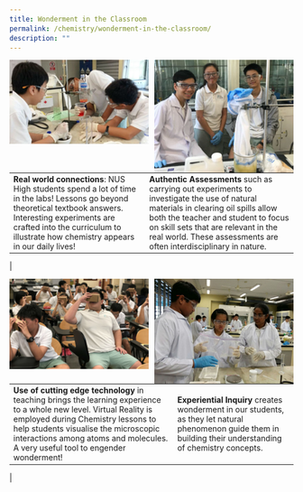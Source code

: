 ```yaml
---
title: Wonderment in the Classroom
permalink: /chemistry/wonderment-in-the-classroom/
description: ""
---
```

<img src="/images/chemistry1.jpg" style="width:49%" align=left>
<img src="/images/chemistry2.jpg" style="width:49%" align=right>

<br clear="left">

|  |  |
|---|---|
| **Real world connections**: NUS High students spend a lot of time in the labs! Lessons go beyond theoretical textbook answers. Interesting experiments are crafted into the curriculum to illustrate how chemistry appears in our daily lives! | **Authentic Assessments** such as carrying out experiments to investigate the use of natural materials in clearing oil spills allow both the teacher and student to focus on skill sets that are relevant in the real world. These assessments are often interdisciplinary in nature. |
|

<img src="/images/chemistry3.jpg" style="width:49%" align=left>
<img src="/images/chemistry4.jpg" style="width:49%" align=right>

<br clear="left">

|  |  |
|---|---|
| **Use of cutting edge technology** in teaching brings the learning experience to a whole new level. Virtual Reality is employed during Chemistry lessons to help students visualise the microscopic interactions among atoms and molecules. A very useful tool to engender wonderment! | **Experiential Inquiry** creates wonderment in our students, as they let natural phenomenon guide them in building their understanding of chemistry concepts. |
|